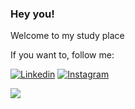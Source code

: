 
### Hey you!

Welcome to my study place

If you want to, follow me:

[![Linkedin](https://icon-icons.com/icons2/652/PNG/32/linkedin_icon-icons.com_59873.png)](https://www.linkedin.com/in/mirlla-marques/)
[![Instagram](https://icon-icons.com/icons2/2428/PNG/32/instagram_black_logo_icon_147122.png)](https://www.instagram.com/mirlla_marques/?hl=pt-br)

<a href="https://github.com/anuraghazra/github-readme-stats">
  <img align="left" src="https://github-readme-stats.vercel.app/api?username=mirllamarques&theme=dracula&show_icons=true" />
</a>

<!--
**mirllamarques/mirllamarques** is a ✨ _special_ ✨ repository because its `README.md` (this file) appears on your GitHub profile.

Here are some ideas to get you started:

- 🔭 I’m currently working on ...
- 🌱 I’m currently learning ...
- 👯 I’m looking to collaborate on ...
- 🤔 I’m looking for help with ...
- 💬 Ask me about ...
- 📫 How to reach me: ...
- 😄 Pronouns: ...
- ⚡ Fun fact: ...
-->
